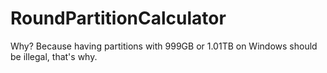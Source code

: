 # RoundPartitionCalculator

Why? Because having partitions with 999GB or 1.01TB on Windows should be illegal, that's why.